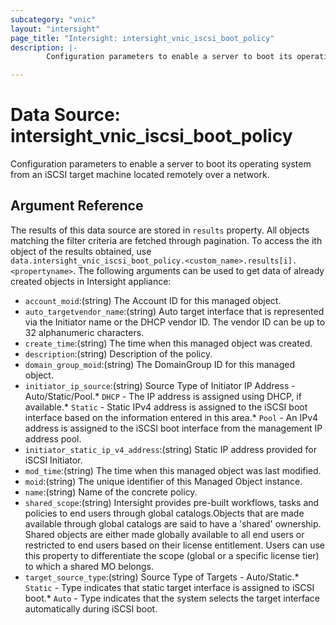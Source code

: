 ```yaml
---
subcategory: "vnic"
layout: "intersight"
page_title: "Intersight: intersight_vnic_iscsi_boot_policy"
description: |-
        Configuration parameters to enable a server to boot its operating system from an iSCSI target machine located remotely over a network.

---
```


# Data Source: intersight_vnic_iscsi_boot_policy
Configuration parameters to enable a server to boot its operating system from an iSCSI target machine located remotely over a network.
## Argument Reference
The results of this data source are stored in `results` property.
All objects matching the filter criteria are fetched through pagination.
To access the ith object of the results obtained, use `data.intersight_vnic_iscsi_boot_policy.<custom_name>.results[i].<propertyname>`.
The following arguments can be used to get data of already created objects in Intersight appliance:
* `account_moid`:(string) The Account ID for this managed object. 
* `auto_targetvendor_name`:(string) Auto target interface that is represented via the Initiator name or the DHCP vendor ID. The vendor ID can be up to 32 alphanumeric characters. 
* `create_time`:(string) The time when this managed object was created. 
* `description`:(string) Description of the policy. 
* `domain_group_moid`:(string) The DomainGroup ID for this managed object. 
* `initiator_ip_source`:(string) Source Type of Initiator IP Address - Auto/Static/Pool.* `DHCP` - The IP address is assigned using DHCP, if available.* `Static` - Static IPv4 address is assigned to the iSCSI boot interface based on the information entered in this area.* `Pool` - An IPv4 address is assigned to the iSCSI boot interface from the management IP address pool. 
* `initiator_static_ip_v4_address`:(string) Static IP address provided for iSCSI Initiator. 
* `mod_time`:(string) The time when this managed object was last modified. 
* `moid`:(string) The unique identifier of this Managed Object instance. 
* `name`:(string) Name of the concrete policy. 
* `shared_scope`:(string) Intersight provides pre-built workflows, tasks and policies to end users through global catalogs.Objects that are made available through global catalogs are said to have a 'shared' ownership. Shared objects are either made globally available to all end users or restricted to end users based on their license entitlement. Users can use this property to differentiate the scope (global or a specific license tier) to which a shared MO belongs. 
* `target_source_type`:(string) Source Type of Targets - Auto/Static.* `Static` - Type indicates that static target interface is assigned to iSCSI boot.* `Auto` - Type indicates that the system selects the target interface automatically during iSCSI boot. 
 
